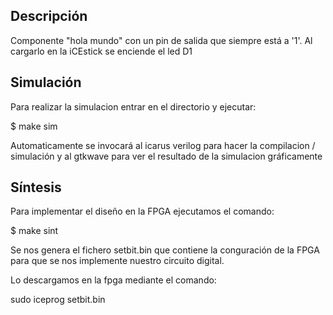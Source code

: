 ## Descripción
Componente "hola mundo" con un pin de salida que siempre está a '1'.
Al cargarlo en la iCEstick se enciende el led D1

## Simulación

Para realizar la simulacion entrar en el directorio y ejecutar:

$ make sim

Automaticamente se invocará al icarus verilog para hacer la compilacion / simulación y al gtkwave para ver el resultado de la simulacion gráficamente

## Síntesis

Para implementar el diseño en la FPGA ejecutamos el comando:

$ make sint

Se nos genera el fichero setbit.bin que contiene la conguración de la FPGA para que se nos implemente nuestro circuito digital.

Lo descargamos en la fpga mediante el comando:

sudo iceprog setbit.bin





